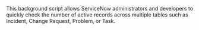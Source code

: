This background script allows ServiceNow administrators and developers to quickly check the number of active records across multiple tables such as Incident, Change Request, Problem, or Task.
